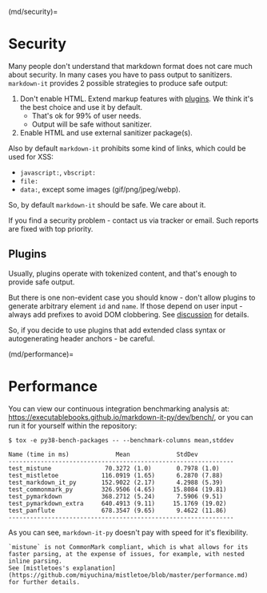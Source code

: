 (md/security)=

# Security

Many people don't understand that markdown format does not care much about security.
In many cases you have to pass output to sanitizers.
`markdown-it` provides 2 possible strategies to produce safe output:

1. Don't enable HTML. Extend markup features with [plugins](md/plugins).
   We think it's the best choice and use it by default.
   - That's ok for 99% of user needs.
   - Output will be safe without sanitizer.
2. Enable HTML and use external sanitizer package(s).

Also by default `markdown-it` prohibits some kind of links, which could be used
for XSS:

- `javascript:`, `vbscript:`
- `file:`
- `data:`, except some images (gif/png/jpeg/webp).

So, by default `markdown-it` should be safe. We care about it.

If you find a security problem - contact us via tracker or email.
Such reports are fixed with top priority.

## Plugins

Usually, plugins operate with tokenized content, and that's enough to provide safe output.

But there is one non-evident case you should know - don't allow plugins to generate arbitrary element `id` and `name`.
If those depend on user input - always add prefixes to avoid DOM clobbering.
See [discussion](https://github.com/markdown-it/markdown-it/issues/28) for details.

So, if you decide to use plugins that add extended class syntax or autogenerating header anchors - be careful.

(md/performance)=

# Performance

You can view our continuous integration benchmarking analysis at: <https://executablebooks.github.io/markdown-it-py/dev/bench/>,
or you can run it for yourself within the repository:

```console
$ tox -e py38-bench-packages -- --benchmark-columns mean,stddev

Name (time in ms)             Mean             StdDev
---------------------------------------------------------------
test_mistune               70.3272 (1.0)       0.7978 (1.0)
test_mistletoe            116.0919 (1.65)      6.2870 (7.88)
test_markdown_it_py       152.9022 (2.17)      4.2988 (5.39)
test_commonmark_py        326.9506 (4.65)     15.8084 (19.81)
test_pymarkdown           368.2712 (5.24)      7.5906 (9.51)
test_pymarkdown_extra     640.4913 (9.11)     15.1769 (19.02)
test_panflute             678.3547 (9.65)      9.4622 (11.86)
---------------------------------------------------------------
```

As you can see, `markdown-it-py` doesn't pay with speed for it's flexibility.

```{note}
`mistune` is not CommonMark compliant, which is what allows for its
faster parsing, at the expense of issues, for example, with nested inline parsing.
See [mistletoes's explanation](https://github.com/miyuchina/mistletoe/blob/master/performance.md)
for further details.
```
